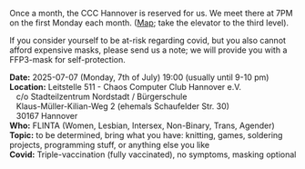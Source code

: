 Once a month, the CCC Hannover is reserved for us. We meet there at 7PM on the first Monday each month.
([Map](https://www.openstreetmap.org/way/28166185#map=19/52.38811/9.71793); take the elevator to the third level).

If you consider yourself to be at-risk regarding covid, but you also cannot afford expensive masks,
please send us a note; we will provide you with a FFP3-mask for self-protection. 

<div class="box" markdown="1">
<strong>Date:</strong> 2025-07-07 (Monday, 7th of July) 19:00 (usually until 9-10 pm)
<br><strong>Location:</strong> Leitstelle 511 - Chaos Computer Club Hannover e.V.
    <br>&nbsp;&nbsp; c/o Stadteilzentrum Nordstadt / Bürgerschule
    <br>&nbsp;&nbsp; Klaus-Müller-Kilian-Weg 2 (ehemals Schaufelder Str. 30)
    <br>&nbsp;&nbsp; 30167 Hannover 
<br><strong>Who:</strong>  FLINTA (Women, Lesbian, Intersex, Non-Binary, Trans, Agender)
<br><strong>Topic:</strong> to be determined, bring what you have: knitting, games, soldering projects, programming stuff, or anything else you like
<br><strong>Covid:</strong> Triple-vaccination (fully vaccinated), no symptoms, masking optional 
</div>
